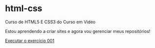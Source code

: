 # html-css
Curso de HTML5 E CSS3 do Curso em Video

Estou aprendendo a criar sites e agora vou gerenciar meus repositórios!

<a href="https://antevanderson.github.io/html-css/exercicios/ex001/index.html">Executar o exercício 001</a>